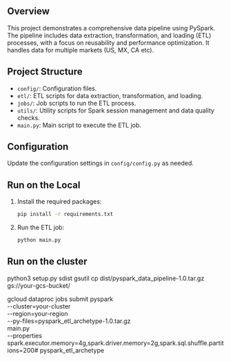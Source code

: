 ## Overview
This project demonstrates a comprehensive data pipeline using PySpark.
The pipeline includes data extraction, transformation, and loading (ETL) processes, with a focus on reusability and performance optimization.
It handles data for multiple markets (US, MX, CA etc).

## Project Structure
- `config/`: Configuration files.
- `etl/`: ETL scripts for data extraction, transformation, and loading.
- `jobs/`: Job scripts to run the ETL process.
- `utils/`: Utility scripts for Spark session management and data quality checks.
- `main.py`: Main script to execute the ETL job.

## Configuration
Update the configuration settings in `config/config.py` as needed.

## Run on the Local
1. Install the required packages:
    ```bash
    pip install -r requirements.txt
    ```

2. Run the ETL job:
    ```bash
    python main.py
    ```
## Run on the cluster
python3 setup.py sdist
gsutil cp dist/pyspark_data_pipeline-1.0.tar.gz gs://your-gcs-bucket/

gcloud dataproc jobs submit pyspark \
    --cluster=your-cluster \
    --region=your-region \
    --py-files=pyspark_etl_archetype-1.0.tar.gz \
    main.py \
    --properties spark.executor.memory=4g,spark.driver.memory=2g,spark.sql.shuffle.partitions=200# pyspark_etl_archetype
